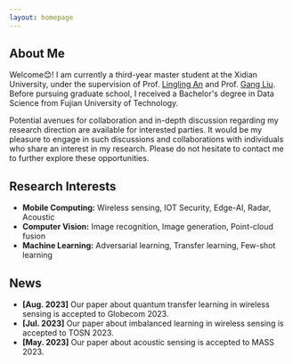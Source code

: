 ```yaml
---
layout: homepage
---
```


## About Me

Welcome😊! I am currently a third-year master student at the Xidian University, under the supervision of Prof. [Lingling An](https://scholar.google.com/citations?user=DZuZUBYAAAAJ) and Prof. [Gang Liu](https://faculty.xidian.edu.cn/LG4/zh_CN/index.htm). Before pursuing graduate school, I received a Bachelor's degree in Data Science from Fujian University of Technology. 

Potential avenues for collaboration and in-depth discussion regarding my research direction are available for interested parties. It would be my pleasure to engage in such discussions and collaborations with individuals who share an interest in my research. Please do not hesitate to contact me to further explore these opportunities.

## Research Interests

- **Mobile Computing:** Wireless sensing, IOT Security, Edge-AI, Radar, Acoustic
- **Computer Vision:** Image recognition, Image generation, Point-cloud fusion
- **Machine Learning:** Adversarial learning, Transfer learning, Few-shot learning

## News
<!-- 一月Jan, 二月Feb, 三月Mar, 四月Apr, 五月May, 六月Jun, 七月Jul, 八月Aug, 九月Sep, 十月Oct, 十一月Nov , 十二月Dec-->

- **[Aug. 2023]** Our paper about quantum transfer learning in wireless sensing is accepted to Globecom 2023.
- **[Jul. 2023]** Our paper about imbalanced learning in wireless sensing is accepted to TOSN 2023.
- **[May. 2023]** Our paper about acoustic sensing is accepted to MASS 2023.

<!-- {% include_relative _includes/publications.md %} -->

<!-- {% include_relative _includes/services.md %} -->
